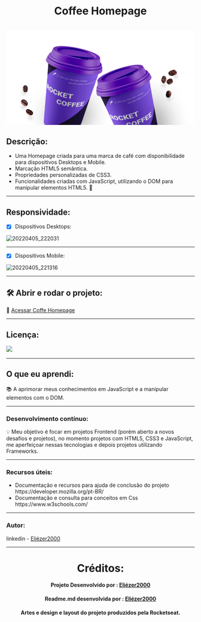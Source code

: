 <h1 align="center"> Coffee Homepage</h1> </br>
<div align="center", width= 80vw> <img  src="https://github.com/Eliezer2000/Coffee_Homepage/blob/main/assets/rocket-coffee.png"> </div>


<h2>Descrição:</h2>
 <ul>
 <li>Uma Homepage criada para uma marca de café com disponibilidade para dispositivos Desktops e Mobile.</li>
 <li>Marcação HTML5 semântica.</li>
 <li>Propriedades personalizadas de CSS3.</li>
 <li>Funcionalidades criadas com JavaScript, utilizando o DOM para manipular elementos HTML5. 🎯</li>
 </ul>
 
 ***
 
 <h2>Responsividade:</h2>
 
 - [x] Dispositivos Desktops:
 
 ![20220405_222031](https://user-images.githubusercontent.com/95540848/161877275-a12a87c9-807d-4847-bb7e-716b8fff2f6b.gi)
 
 ***
 
 - [x] Dispositivos Mobile:
 
 
 ![20220405_221316](https://user-images.githubusercontent.com/95540848/161876193-3ed0b3ab-753b-4ebd-b94f-89a6f23c59ed.gi)
 
 ***
 
  ## 🛠️ Abrir e rodar o projeto:
 
  🔎 [Acessar Coffe Homepage](https://eliezer2000.github.io/landingPage/)
  
  ***
  
  <h2>Licença:</h2>
 
 ![](https://img.shields.io/github/license/Eliezer2000/Coffee_Homepage)
 
 ***

## O que eu aprendi:
 📚 A aprimorar meus conhecimentos em JavaScript e a manipular elementos com o DOM.
 
 ***
 
 ### Desenvolvimento contínuo:
 💡 Meu objetivo é focar em projetos Frontend (porém aberto a novos desafios e projetos), no momento projetos com HTML5, CSS3 e JavaScript, me aperfeiçoar nessas tecnologias e depois projetos utilizando Frameworks.
 
 ***
 
 ### Recursos úteis:
 <ul>
 <li>Documentação e recursos para ajuda de conclusão do projeto https://developer.mozilla.org/pt-BR/ </li>
 <li>Documentação e consulta para conceitos em Css https://www.w3schools.com/</li>
 </ul>
 
 ***
 
 ### Autor:
 linkedin - [Eliézer2000](https://www.linkedin.com/in/eliezeralvesbernardino/)
 
 ***
 
 <div align= center>
     <h1> Créditos:</h1>
     <h4>Projeto Desenvolvido por :  <a href="https://github.com/Eliezer2000">Eliézer2000</a></h4>
     <h4>Readme.md desenvolvida por : <a href="https://github.com/Eliezer2000">Eliézer2000</a></h4>
     <h4>Artes e design e layout do projeto produzidos pela Rocketseat.</h4>
 </div>
